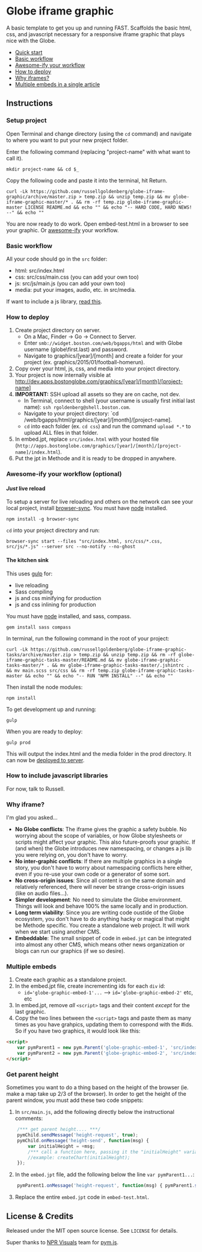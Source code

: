 # Globe iframe graphic
A basic template to get you up and running FAST. Scaffolds the basic html, css, and javascript necessary for a responsive iframe graphic that plays nice with the Globe.

- [Quick start](#instructions)
- [Basic workflow](#basic-workflow)
- [Awesome-ify your workflow](#awesome-ify-your-workflow-optional)
- [How to deploy](#how-to-deploy)
- [Why iframes?](#why-iframe)
- [Multiple embeds in a single article](#multiple-embeds)

## Instructions
### Setup project
Open Terminal and change directory (using the `cd` command) and navigate to where you want to put your new project folder.

Enter the following command (replacing "project-name" with what want to call it).

    mkdir project-name && cd $_

Copy the following code and paste it into the terminal, hit Return.
    
    curl -Lk https://github.com/russellgoldenberg/globe-iframe-graphic/archive/master.zip > temp.zip && unzip temp.zip && mv globe-iframe-graphic-master/* . && rm -rf temp.zip globe-iframe-graphic-master LICENSE README.md && echo "" && echo "-- HARD CODE, HARD NEWS! --" && echo ""

You are now ready to do work. Open embed-test.html in a browser to see your graphic. Or [awesome-ify](#awesome-ify-your-workflow-optional) your workflow.

### Basic workflow
All your code should go in the `src` folder:
- html: src/index.html
- css: src/css/main.css (you can add your own too)
- js: src/js/main.js (you can add your own too)
- media: put your images, audio, etc. in src/media.

If want to include a js library, [read this](#how-to-include-javascript-libraries).

### How to deploy
1. Create project directory on server.
	- On a Mac, Finder -> Go -> Connect to Server.
	- Enter `smb://widget.boston.com/web/bgapps/html` and with Globe username (globe\first.last) and password.
	- Navigate to graphics/[year]/[month] and create a folder for your project (ex. graphics/2015/01/football-homerun).
2. Copy over your html, js, css, and media into your project directory.
3. Your project is now internally visible at http://dev.apps.bostonglobe.com/graphics/[year]/[month]/[project-name]
4. **IMPORTANT:** SSH upload all assets so they are on cache, not dev.
	- In Terminal, connect to shell (your username is usually first initial last name): `ssh rgoldenberg@shell.boston.com`.
	- Navigate to your project directory: `cd /web/bgapps/html/graphics/[year]/[month]/[project-name].
	- `cd` into each folder (ex. `cd css`) and run the command `upload *.*` to upload ALL files in that folder. 
4. In embed.jpt, replace `src/index.html` with your hosted file (`http://apps.bostonglobe.com/graphics/[year]/[month]/[project-name]/index.html`).
5. Put the jpt in Methode and it is ready to be dropped in anywhere.

### Awesome-ify your workflow (optional)
#### *Just* live reload
To setup a server for live reloading and others on the network can see your local project, install [browser-sync](http://www.browsersync.io). You must have [node](http://nodejs.org) installed.

    npm install -g browser-sync

`cd` into your project directory and run:

    browser-sync start --files "src/index.html, src/css/*.css, src/js/*.js" --server src --no-notify --no-ghost

#### The kitchen sink
This uses [gulp](http://gulpjs.com) for:
- live reloading
- Sass compiling
- js and css minifying for production
- js and css inlining for production

You must have [node](http://nodejs.org) installed, and sass, compass.

	gem install sass compass

In terminal, run the following command in the root of your project:
	
	curl -Lk https://github.com/russellgoldenberg/globe-iframe-graphic-tasks/archive/master.zip > temp.zip && unzip temp.zip && rm -rf globe-iframe-graphic-tasks-master/README.md && mv globe-iframe-graphic-tasks-master/* . && mv globe-iframe-graphic-tasks-master/.jshintrc . && mv main.scss src/css && rm -rf temp.zip globe-iframe-graphic-tasks-master && echo "" && echo "-- RUN "NPM INSTALL" --" && echo ""

	
Then install the node modules:

	npm install

To get development up and running:

	gulp

When you are ready to deploy:

	gulp prod

This will output the index.html and the media folder in the prod directory. It can now be [deployed to server](#how-to-deploy).

### How to include javascript libraries
For now, talk to Russell.

### Why iframe?
I'm glad you asked...
- **No Globe conflicts**: The iframe gives the graphic a safety bubble. No worrying about the scope of variables, or how Globe stylesheets or scripts might affect your graphic. This also future-proofs your graphic. If (and when) the Globe introduces new namespacing, or changes a js lib you were relying on, you don't have to worry.
- **No inter-graphic conflicts**: If there are multiple graphics in a single story, you don't have to worry about namespacing conflicts here either, even if you re-use your own code or a generator of some sort.
- **No cross-origin issues**: Since all content is on the same domain and relatively referenced, there will never be strange cross-origin issues (like on audio files...). 
- **Simpler development**: No need to simulate the Globe environment. Things will look and behave 100% the same locally and in production.
- **Long term viability**: Since you are writing code oustide of the Globe ecosystem, you don't have to do anything hacky or magical that might be Methode specific. You create a standalone web project. It will work when we start using another CMS.
- **Embeddable**: The small snippet of code in `embed.jpt` can be integrated into almost any other CMS, which means other news organization or blogs can run our graphics (if we so desire).

### Multiple embeds
1. Create each graphic as a standalone project.
2. In the embed.jpt file, create incrementing ids for each `div` id:
	- `id='globe-graphic-embed-1'...` --> `id='globe-graphic-embed-2'` etc, etc
3. In embed.jpt, remove *all* `<script>` tags and their content *except* for the last graphic.
4. Copy the two lines between the `<script>` tags and paste them as many times as you have grahpics, updating them to correspond with the #ids. So if you have two graphics, it would look like this:

```html
<script>
	var pymParent1 = new pym.Parent('globe-graphic-embed-1', 'src/index.html', {});
    var pymParent2 = new pym.Parent('globe-graphic-embed-2', 'src/index.html', {});
</script>
```

### Get parent height
Sometimes you want to do a thing based on the height of the browser (ie. make a map take up 2/3 of the browser). In order to get the height of the parent window, you must add these two code snippets:

1. In `src/main.js`, add the following directly below the instructional comments:
```js
	/*** get parent height.... ***/
	pymChild.sendMessage('height-request', true);
	pymChild.onMessage('height-send', function(msg) {
		var initialHeight = +msg;
		/*** call a function here, passing it the "initialHeight" variable ***/
		//example: createChart(initialHeight);
	});
```
2. In the `embed.jpt` file, add the following below the line `var pymParent1...`:
```js 
	pymParent1.onMessage('height-request', function(msg) { pymParent1.sendMessage('height-send', window.innerHeight); });
```
3. Replace the entire `embed.jpt` code in `embed-test.html`.

## License & Credits

Released under the MIT open source license. See `LICENSE` for details.

Super thanks to [NPR Visuals](http://github.com/nprapps) team for [pym.js](https://github.com/nprapps/pym.js).
